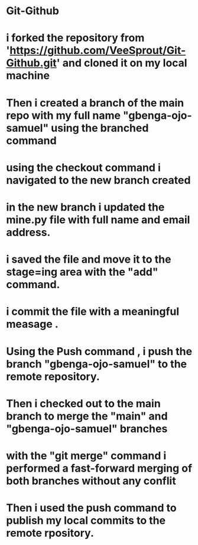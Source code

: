 # Git-Github
# i forked the repository from 'https://github.com/VeeSprout/Git-Github.git' and cloned it on my local machine
# Then i created a branch of the main repo with my full name "gbenga-ojo-samuel" using the branched command
# using the checkout command i navigated to the new branch created 
# in the new branch i updated the mine.py file with full name and email address.
# i saved the file and move it to the stage=ing area with the "add" command. 
# i commit the file with a meaningful measage .
# Using the Push command , i push the branch "gbenga-ojo-samuel" to the remote repository.
# Then i checked out to the main branch to merge the "main" and "gbenga-ojo-samuel" branches
# with the "git merge" command i performed a fast-forward merging of both branches without any conflit
# Then i used the push command to publish my local commits to the remote rpository.
